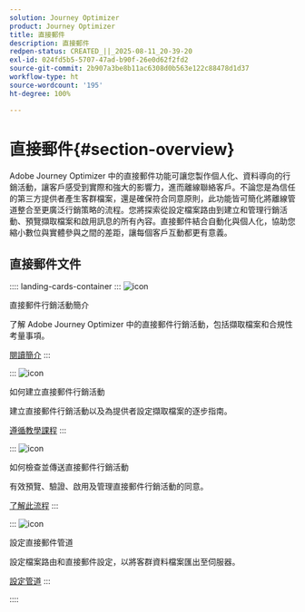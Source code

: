 ```yaml
---
solution: Journey Optimizer
product: Journey Optimizer
title: 直接郵件
description: 直接郵件
redpen-status: CREATED_||_2025-08-11_20-39-20
exl-id: 024fd5b5-5707-47ad-b90f-26e0d62f2fd2
source-git-commit: 2b907a3be8b11ac6308d0b563e122c88478d1d37
workflow-type: ht
source-wordcount: '195'
ht-degree: 100%

---
```


# 直接郵件{#section-overview}

Adobe Journey Optimizer 中的直接郵件功能可讓您製作個人化、資料導向的行銷活動，讓客戶感受到實際和強大的影響力，進而離線聯絡客戶。不論您是為信任的第三方提供者產生客群檔案，還是確保符合同意原則，此功能皆可簡化將離線管道整合至更廣泛行銷策略的流程。您將探索從設定檔案路由到建立和管理行銷活動、預覽擷取檔案和啟用訊息的所有內容。直接郵件結合自動化與個人化，協助您縮小數位與實體參與之間的差距，讓每個客戶互動都更有意義。

## 直接郵件文件

:::: landing-cards-container
:::
![icon](https://cdn.experienceleague.adobe.com/icons/book.svg?lang=zh-Hant)

直接郵件行銷活動簡介

了解 Adobe Journey Optimizer 中的直接郵件行銷活動，包括擷取檔案和合規性考量事項。

[閱讀簡介](../using/direct-mail/get-started-direct-mail.md)
:::

:::
![icon](https://cdn.experienceleague.adobe.com/icons/circle-play.svg?lang=zh-Hant)

如何建立直接郵件行銷活動

建立直接郵件行銷活動以及為提供者設定擷取檔案的逐步指南。

[遵循教學課程](../using/direct-mail/create-direct-mail.md)
:::

:::
![icon](https://cdn.experienceleague.adobe.com/icons/list-check.svg?lang=zh-Hant)

如何檢查並傳送直接郵件行銷活動

有效預覽、驗證、啟用及管理直接郵件行銷活動的同意。

[了解此流程](../using/direct-mail/test-send-direct-mail.md)
:::

:::
![icon](https://cdn.experienceleague.adobe.com/icons/gear.svg)

設定直接郵件管道

設定檔案路由和直接郵件設定，以將客群資料檔案匯出至伺服器。

[設定管道](../using/direct-mail/direct-mail-configuration.md)
:::

::::
